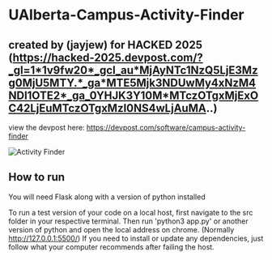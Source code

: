 # UAlberta-Campus-Activity-Finder
created by (jayjew) for HACKED 2025 (https://hacked-2025.devpost.com/?_gl=1*1v9fw20*_gcl_au*MjAyNTc1NzQ5LjE3Mzg0MjU5MTY.*_ga*MTE5Mjk3NDUwMy4xNzM4NDI1OTE2*_ga_0YHJK3Y10M*MTczOTgxMjExOC42LjEuMTczOTgxMzI0NS4wLjAuMA..)
--
view the devpost here: https://devpost.com/software/campus-activity-finder

![Activity Finder](https://github.com/user-attachments/assets/1096e1f5-1ac3-479e-a1ae-e666e40d1446)

## How to run
You will need Flask along with a version of python installed

To run a test version of your code on a local host, first navigate to the src folder in your respective terminal. Then run 'python3 app.py' or another version of python and open the local address on chrome. (Normally http://127.0.0.1:5500/)
If you need to install or update any dependencies, just follow what your computer recommends after failing the host.
